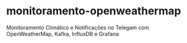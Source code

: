 # monitoramento-openweathermap
Monitoramento Climático e Notificações no Telegam com OpenWeatherMap, Kafka, InfluxDB e Grafana
